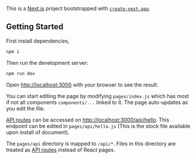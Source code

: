 This is a [Next.js](https://nextjs.org/) project bootstrapped with [`create-next-app`](https://github.com/vercel/next.js/tree/canary/packages/create-next-app).

## Getting Started

First install dependencies,

```bash
npm i
```
Then run the development server:

```bash
npm run dev
```

Open [http://localhost:3000](http://localhost:3000) with your browser to see the result.

You can start editing the page by modifying `pages/index.js` which has most if not all components `components/...` linked to it. The page auto-updates as you edit the file.

[API routes](https://nextjs.org/docs/api-routes/introduction) can be accessed on [http://localhost:3000/api/hello](http://localhost:3000/api/hello). This endpoint can be edited in `pages/api/hello.js` (This is the stock file available upon install of document).

The `pages/api` directory is mapped to `/api/*`. Files in this directory are treated as [API routes](https://nextjs.org/docs/api-routes/introduction) instead of React pages.






